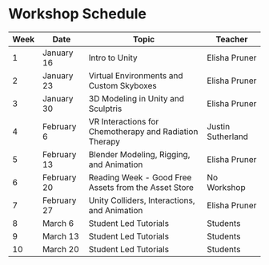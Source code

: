 # Workshop Schedule

| Week | Date        | Topic                                                  | Teacher           |
| ---- | ----------- | ------------------------------------------------------ | ----------------- |
|  1   | January 16  | Intro to Unity                                         | Elisha Pruner     |
|  2   | January 23  | Virtual Environments and Custom Skyboxes               | Elisha Pruner     |
|  3   | January 30  | 3D Modeling in Unity and Sculptris                     | Elisha Pruner     |
|  4   | February 6  | VR Interactions for Chemotherapy and Radiation Therapy | Justin Sutherland |
|  5   | February 13 | Blender Modeling, Rigging, and Animation               | Elisha Pruner     |
|  6   | February 20 | Reading Week - Good Free Assets from the Asset Store   | No Workshop       |
|  7   | February 27 | Unity Colliders, Interactions, and Animation           | Elisha Pruner     |
|  8   | March 6     | Student Led Tutorials                                  | Students          |
|  9   | March 13    | Student Led Tutorials                                  | Students          |
|  10  | March 20    | Student Led Tutorials                                  | Students          |
